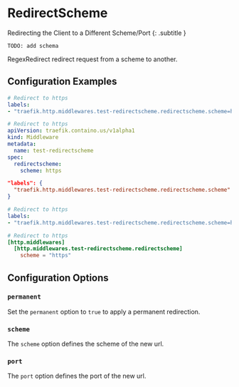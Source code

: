 # RedirectScheme

Redirecting the Client to a Different Scheme/Port
{: .subtitle }

`TODO: add schema`

RegexRedirect redirect request from a scheme to another.

## Configuration Examples

```yaml tab="Docker"
# Redirect to https
labels:
- "traefik.http.middlewares.test-redirectscheme.redirectscheme.scheme=https"
```

```yaml tab="Kubernetes"
# Redirect to https
apiVersion: traefik.containo.us/v1alpha1
kind: Middleware
metadata:
  name: test-redirectscheme
spec:
  redirectscheme:
    scheme: https
```

```json tab="Marathon"
"labels": {
  "traefik.http.middlewares.test-redirectscheme.redirectscheme.scheme": "https"
}
```

```yaml tab="Rancher"
# Redirect to https
labels:
- "traefik.http.middlewares.test-redirectscheme.redirectscheme.scheme=https"
```

```toml tab="File"
# Redirect to https
[http.middlewares]
  [http.middlewares.test-redirectscheme.redirectscheme]
    scheme = "https"
```

## Configuration Options

### `permanent`

Set the `permanent` option to `true` to apply a permanent redirection.

### `scheme`

The `scheme` option defines the scheme of the new url.

### `port`

The `port` option defines the port of the new url.
